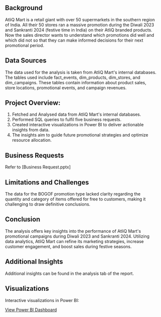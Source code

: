 ## Background

AtliQ Mart is a retail giant with over 50 supermarkets in the southern region of India. All their 50 stores ran a massive promotion during the Diwali 2023 and Sankranti 2024 (festive time in India) on their AtliQ branded products. Now the sales director wants to understand which promotions did well and which did not so that they can make informed decisions for their next promotional period.  

## Data Sources

The data used for the analysis is taken from AtliQ Mart's internal databases. The tables used include fact_events, dim_products, dim_stores, and dim_campaigns. These tables contain information about product sales, store locations, promotional events, and campaign revenues.


## Project Overview:

1.	Fetched and Analysed data from AtliQ Mart's internal databases.
2.	Performed SQL queries to fulfil five business requests.
3.	Created interactive visualizations in Power BI to deliver actionable insights from data.
4.	The insights aim to guide future promotional strategies and optimize resource allocation.


## Business Requests
Refer to [Business Request.pptx] 

## Limitations and Challenges

The data for the BOGOF promotion type lacked clarity regarding the quantity and category of items offered for free to customers, making it challenging to draw definitive conclusions.

## Conclusion

The analysis offers key insights into the performance of AtliQ Mart's promotional campaigns during Diwali 2023 and Sankranti 2024. Utilizing data analytics, AtliQ Mart can refine its marketing strategies, increase customer engagement, and boost sales during festive seasons.

## Additional Insights

Additional insights can be found in the analysis tab of the report.

## Visualizations

Interactive visualizations in Power BI:

[View Power BI Dashboard](https://app.powerbi.com/view?r=eyJrIjoiYjc2MDExZGYtMWViYi00ZWNkLWI4MTItOThiYjgyMDU3ZjY1IiwidCI6IjVhY2UwNmE3LTc3NWMtNDY0ZS1hMGMwLWE2NmZiZDU5ZTk1NCJ9)





